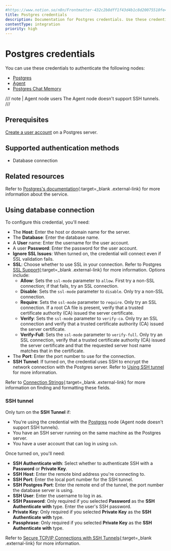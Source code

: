 ```yaml
---
#https://www.notion.so/n8n/Frontmatter-432c2b8dff1f43d4b1c8d20075510fe4
title: Postgres credentials
description: Documentation for Postgres credentials. Use these credentials to authenticate Postgres in n8n, a workflow automation platform.
contentType: integration
priority: high
---
```


# Postgres credentials

You can use these credentials to authenticate the following nodes:

- [Postgres](/integrations/builtin/app-nodes/n8n-nodes-base.postgres/)
- [Agent](/integrations/builtin/cluster-nodes/root-nodes/n8n-nodes-langchain.agent)
- [Postgres Chat Memory](/integrations/builtin/cluster-nodes/sub-nodes/n8n-nodes-langchain.memorypostgreschat/) 

/// note | Agent node users
The Agent node doesn't support SSH tunnels.
///

## Prerequisites

[Create a user account](https://www.postgresql.org/docs/current/sql-createuser.html) on a Postgres server. 

## Supported authentication methods

- Database connection

## Related resources

Refer to [Postgres's documentation](https://www.postgresql.org/docs/16/index.html){:target=_blank .external-link} for more information about the service.

## Using database connection

To configure this credential, you'll need:

- The **Host**: Enter the host or domain name for the server.
- The **Database**: Enter the database name.
- A **User** name: Enter the username for the user account.
- A user **Password**: Enter the password for the user account.
- **Ignore SSL Issues**: When turned on, the credential will connect even if SSL validation fails.
- **SSL**: Choose whether to use SSL in your connection. Refer to Postgres [SSL Support](https://www.postgresql.org/docs/16/libpq-ssl.html){:target=_blank .external-link} for more information. Options include:
    - **Allow**: Sets the `ssl-mode` parameter to `allow`. First try a non-SSL connection; if that fails, try an SSL connection.
    - **Disable**: Sets the `ssl-mode` parameter to `disable`. Only try a non-SSL connection.
    - **Require**: Sets the `ssl-mode` parameter to `require`. Only try an SSL connection. If a root CA file is present, verify that a trusted certificate authority (CA) issued the server certificate.
    - **Verify**: Sets the `ssl-mode` parameter to `verify-ca`. Only try an SSL connection and verify that a trusted certificate authority (CA) issued the server certificate.
    - **Verify-Full**: Sets the `ssl-mode` parameter to `verify-full`. Only try an SSL connection, verify that a trusted certificate authority (CA) issued the server certificate and that the requested server host name matches that in the certificate.
- The **Port**: Enter the port number to use for the connection.
- **SSH Tunnel**: If turned on, the credential uses SSH to encrypt the network connection with the Postgres server. Refer to [Using SSH tunnel](#using-ssh-tunnel) for more information.

Refer to [Connection Strings](https://www.postgresql.org/docs/16/libpq-connect.html#LIBPQ-CONNSTRING){:target=_blank .external-link} for more information on finding and formatting these fields.

### SSH tunnel

Only turn on the **SSH Tunnel** if:

- You're using the credential with the [Postgres](/integrations/builtin/app-nodes/n8n-nodes-base.postgres/) node (Agent node doesn't support SSH tunnels).
- You have an SSH server running on the same machine as the Postgres server.
- You have a user account that can log in using `ssh`.

Once turned on, you'll need:

- **SSH Authenticate with**: Select whether to authenticate SSH with a **Password** or **Private Key**.
- **SSH Host**: Enter the remote bind address you're connecting to.
- **SSH Port**: Enter the local port number for the SSH tunnel.
- **SSH Postgres Port**: Enter the remote end of the tunnel, the port number the database server is using.
- **SSH User**: Enter the username to log in as.
- **SSH Password**: Only required if you selected **Password** as the **SSH Authenticate with** type. Enter the user's SSH password.
- **Private Key**: Only required if you selected **Private Key** as the **SSH Authenticate with** type.
- **Passphrase**: Only required if you selected **Private Key** as the **SSH Authenticate with** type.

Refer to [Secure TCP/IP Connections with SSH Tunnels](https://www.postgresql.org/docs/16/ssh-tunnels.html){:target=_blank .external-link} for more information.
